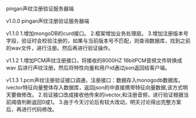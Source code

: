 pingan声纹注册验证服务器端

v1.0.0
pingan声纹注册验证服务器端

v1.1.0
1.增加mongoDB的curd接口。
2.框架增加业务处理层。
3.增加注册版本号字段，验证时会校验注册的，如果与当前版本号不匹配，则查询数据库，找到之前的wav文件，进行注册。然后再进行验证操作。

v1.1.2
1.增加PCM声纹注册接口，将接收的8000HZ 16bitPCM音频文件转换成 wav
后进行声纹注册。然后将特性向量和用户id通过json返回给客户端。

v1.1.3
1.pcm声纹注册验证接口调通，注册接口：数据存入monogodb数据库。ivector特征向量整体存入数据库，返回json的中直接携带特征向量数据,该方式明天要做修改。
2.验证接口改成接收他传来的ivector,和注册音频，进行验证根据当前阈值判断返回0或1。
3.由于今天讨论后有较大改动，明天讨论得出完整方案后，再进行代码修改。

